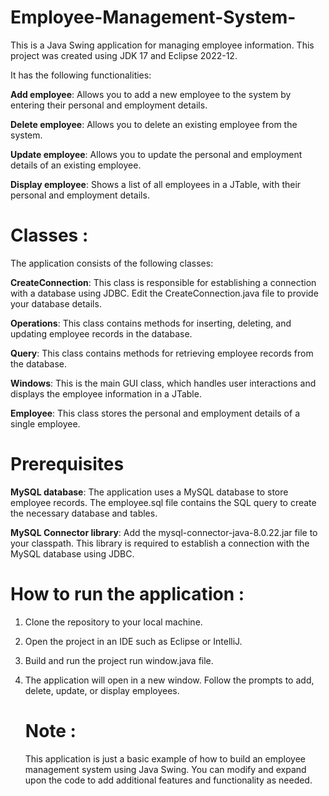 # Employee-Management-System-

This is a Java Swing application for managing employee information. This project was created using JDK 17 and Eclipse 2022-12.

It has the following functionalities:

**Add employee**: Allows you to add a new employee to the system by entering their personal and employment details.

**Delete employee**: Allows you to delete an existing employee from the system.

**Update employee**: Allows you to update the personal and employment details of an existing employee.

**Display employee**: Shows a list of all employees in a JTable, with their personal and employment details.

# Classes :

The application consists of the following classes:

**CreateConnection**: This class is responsible for establishing a connection with a database using JDBC. Edit the CreateConnection.java file to provide your database details.

**Operations**: This class contains methods for inserting, deleting, and updating employee records in the database.

**Query**: This class contains methods for retrieving employee records from the database.

**Windows**: This is the main GUI class, which handles user interactions and displays the employee information in a JTable.

**Employee**: This class stores the personal and employment details of a single employee.

# Prerequisites
**MySQL database**: The application uses a MySQL database to store employee records. The employee.sql file contains the SQL query to create the necessary database and tables.

**MySQL Connector library**: Add the mysql-connector-java-8.0.22.jar file to your classpath. This library is required to establish a connection with the MySQL database using JDBC.

# How to run the application :
1. Clone the repository to your local machine.

2. Open the project in an IDE such as Eclipse or IntelliJ.

3. Build and run the project run window.java file.

4. The application will open in a new window. Follow the prompts to add, delete, update, or display employees.

   # Note :
   This application is just a basic example of how to build an employee management system using Java Swing. You can modify and expand upon the code to add additional features and functionality as needed.


